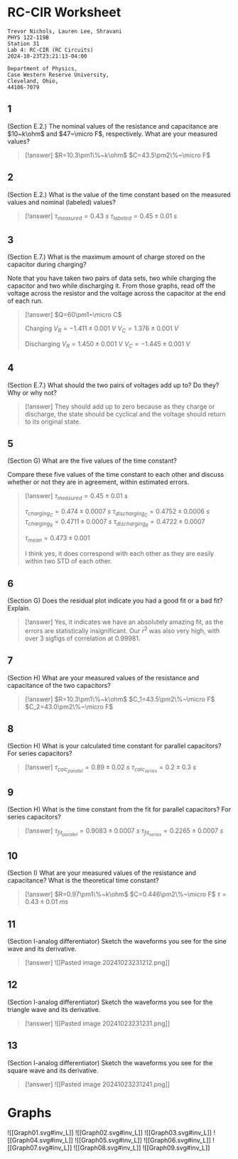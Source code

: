 # RC-CIR Worksheet

```
Trevor Nichols, Lauren Lee, Shravani
PHYS 122-119B
Station 31
Lab 4: RC-CIR (RC Circuits)
2024-10-23T23:21:13-04:00

Department of Physics,
Case Western Reserve University,
Cleveland, Ohio,
44106-7079
```

## 1

(Section E.2.) The nominal values of the resistance and capacitance are $10~k\ohm$ and $47~\micro F$, respectively. What are your measured values?

> [!answer]
> $R=10.3\pm1\%~k\ohm$
> $C=43.5\pm2\%~\micro F$

## 2

(Section E.2.) What is the value of the time constant based on the measured values and nominal (labeled) values?

> [!answer]
> $\tau_{measured}=0.43~s$
> $\tau_{labeled}=0.45\pm0.01~s$

## 3

(Section E.7.) What is the maximum amount of charge stored on the capacitor during charging?

Note that you have taken two pairs of data sets, two while charging the capacitor and two while discharging it. From those graphs, read off the voltage across the resistor and the voltage across the capacitor at the end of each run.

> [!answer]
> $Q=60\pm1~\micro C$
> 
> Charging
> $V_{R}=-1.411\pm0.001~V$
> $V_{C}=1.376\pm0.001~V$
> 
> Discharging
> $V_{R}=1.450\pm0.001~V$
> $V_{C}=-1.445\pm0.001~V$

## 4

(Section E.7.) What should the two pairs of voltages add up to? Do they? Why or why not?

> [!answer]
> They should add up to zero because as they charge or discharge, the state should be cyclical and the voltage should return to its original state.

## 5

(Section G) What are the five values of the time constant?

Compare these five values of the time constant to each other and discuss whether or not they are in agreement, within estimated errors.

> [!answer]
> $\tau_{measured}=0.45\pm0.01~s$
> 
> $\tau_{charging_C}=0.474\pm0.0007~s$
> $\tau_{discharging_C}=0.4752\pm0.0006~s$
> $\tau_{charging_R}=0.4711\pm0.0007~s$
> $\tau_{discharging_R}=0.4722\pm0.0007$
> 
> $\tau_{mean}=0.473\pm0.001$
> 
> I think yes, it does correspond with each other as they are easily within two STD of each other.

## 6

(Section G) Does the residual plot indicate you had a good fit or a bad fit? Explain.

> [!answer]
> Yes, it indicates we have an absolutely amazing fit, as the errors are statistically insignificant. Our $r^2$ was also very high, with over $3$ sigfigs of correlation at $0.99981$.

## 7

(Section H) What are your measured values of the resistance and capacitance of the two capacitors?

> [!answer]
> $R=10.3\pm1\%~k\ohm$
> $C_1=43.5\pm2\%~\micro F$
> $C_2=43.0\pm2\%~\micro F$

## 8

(Section H) What is your calculated time constant for parallel capacitors? For series capacitors?

> [!answer]
> $\tau_{calc_{parallel}}=0.89\pm0.02~s$
> $\tau_{calc_{series}}=0.2\pm0.3~s$

## 9

(Section H) What is the time constant from the fit for parallel capacitors? For series capacitors?

> [!answer]
> $\tau_{fit_{parallel}}=0.9083\pm0.0007~s$
> $\tau_{fit_{series}}=0.2265\pm0.0007~s$

## 10

(Section I) What are your measured values of the resistance and capacitance? What is the theoretical time constant?

> [!answer]
> $R=0.97\pm1\%~k\ohm$
> $C=0.446\pm2\%~\micro F$
> $\tau=0.43\pm0.01~ms$

## 11

(Section I-analog differentiator) Sketch the waveforms you see for the sine wave and its derivative.

> [!answer]
> ![[Pasted image 20241023231212.png]]

## 12

(Section I-analog differentiator) Sketch the waveforms you see for the triangle wave and its derivative.

> [!answer]
> ![[Pasted image 20241023231231.png]]

## 13

(Section I-analog differentiator) Sketch the waveforms you see for the square wave and its derivative.

> [!answer]
> ![[Pasted image 20241023231241.png]]

# Graphs

![[Graph01.svg#inv_L]]
![[Graph02.svg#inv_L]]
![[Graph03.svg#inv_L]]
![[Graph04.svg#inv_L]]
![[Graph05.svg#inv_L]]
![[Graph06.svg#inv_L]]
![[Graph07.svg#inv_L]]
![[Graph08.svg#inv_L]]
![[Graph09.svg#inv_L]]
